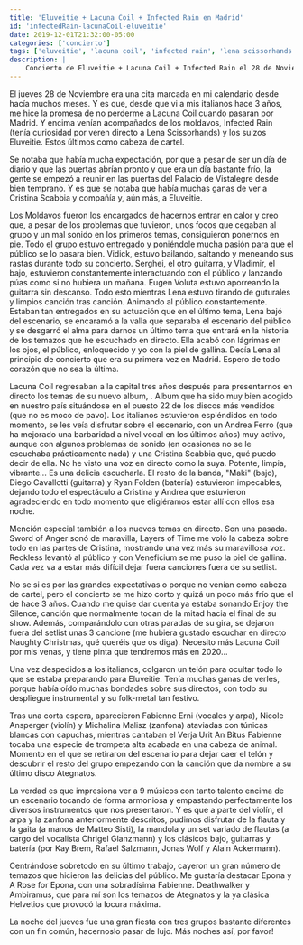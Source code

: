 ```yaml
---
title: 'Eluveitie + Lacuna Coil + Infected Rain en Madrid'
id: 'infectedRain-lacunaCoil-eluveitie'
date: 2019-12-01T21:32:00-05:00
categories: ['concierto']
tags: ['eluveitie', 'lacuna coil', 'infected rain', 'lena scissorhands', 'cristina scabbia', 'andrea ferro', 'maki', 'endorphin', 'black anima', 'ategnatos', 'black box', 'vistalegre']
description: |
    Concierto de Eluveitie + Lacuna Coil + Infected Rain el 28 de Noviembre de 2019 en la sala Black Box del Palacio de Vistalegre de Madrid
---
```


El jueves 28 de Noviembre era una cita marcada en mi calendario desde hacía muchos meses. Y es que, desde que vi a mis italianos hace 3 años, me hice la promesa de no perderme a Lacuna Coil cuando pasaran por Madrid. Y encima venían acompañados de los moldavos, Infected Rain (tenía curiosidad por veren directo a Lena Scissorhands) y los suizos Eluveitie. Estos últimos como cabeza de cartel.

Se notaba que había mucha expectación, por que a pesar de ser un día de diario y que las puertas abrían pronto y que era un día bastante frío, la gente se empezó a reunir en las puertas del Palacio de Vistalegre desde bien temprano. Y es que se notaba que había muchas ganas de ver a Cristina Scabbia y compañía y, aún más, a Eluveitie.

Los Moldavos fueron los encargados de hacernos entrar en calor y creo que, a pesar de los problemas que tuvieron, unos focos que cegaban al grupo y un mal sonido en los primeros temas, consiguieron ponernos en pie. Todo el grupo estuvo entregado y poniéndole mucha pasión para que el público se lo pasara bien. Vidick, estuvo bailando, saltando y meneando sus rastas durante todo su concierto. Serghei, el otro guitarra, y Vladimir, el bajo, estuvieron constantemente interactuando con el público y lanzando púas como si no hubiera un mañana. Eugen Voluta estuvo aporreando la guitarra sin descanso. Todo esto mientras Lena estuvo tirando de guturales y limpios canción tras canción. Animando al público constantemente. Estaban tan entregados en su actuación que en el último tema, Lena bajó del escenario, se encaramó a la valla que separaba el escenario del público y se desgarró el alma para darnos un último tema que entrará en la historia de los temazos que he escuchado en directo. Ella acabó con lágrimas en los ojos, el público, enloquecido y yo con la piel de gallina. Decía Lena al principio de concierto que era su primera vez en Madrid. Espero de todo corazón que no sea la última.

Lacuna Coil regresaban a la capital tres años después para presentarnos en directo los temas de su nuevo album, <important text="Black Anima" />. Album que ha sido muy bien acogido en nuestro país situándose en el puesto 22 de los discos más vendidos (que no es moco de pavo). Los italianos estuvieron espléndidos en todo momento, se les veía disfrutar sobre el escenario, con un Andrea Ferro (que ha mejorado una barbaridad a nivel vocal en los últimos años) muy activo, aunque con algunos problemas de sonido (en ocasiones no se le escuchaba prácticamente nada) y una Cristina Scabbia que, qué puedo decir de ella. No he visto una voz en directo como la suya. Potente, limpia, vibrante... Es una delicia escucharla. El resto de la banda, "Maki" (bajo), Diego Cavallotti (guitarra) y Ryan Folden (batería) estuvieron impecables, dejando todo el espectáculo a Cristina y Andrea que estuvieron agradeciendo en todo momento que eligiéramos estar allí con ellos esa noche.

Mención especial también a los nuevos temas en directo. Son una pasada. Sword of Anger sonó de maravilla, Layers of Time me voló la cabeza sobre todo en las partes de Cristina, mostrando una vez más su maravillosa voz. Reckless levantó al público y con Veneficium se me puso la piel de gallina. Cada vez va a estar más difícil dejar fuera canciones fuera de su setlist.

No se si es por las grandes expectativas o porque no venían como cabeza de cartel, pero el concierto se me hizo corto y quizá un poco más frío que el de hace 3 años. Cuando me quise dar cuenta ya estaba sonando Enjoy the Silence, canción que normalmente tocan de la mitad hacia el final de su show. Además, comparándolo con otras paradas de su gira, se dejaron fuera del setlist unas 3 cancione (me hubiera gustado escuchar en directo Naughty Christmas, qué queréis que os diga). Necesito más Lacuna Coil por mis venas, y tiene pinta que tendremos más en 2020...

Una vez despedidos a los italianos, colgaron un telón para ocultar todo lo que se estaba preparando para Eluveitie. Tenía muchas ganas de verles, porque había oído muchas bondades sobre sus directos, con todo su despliegue instrumental y su folk-metal tan festivo.

Tras una corta espera, aparecieron Fabienne Erni (vocales y arpa), Nicole Ansperger (violín) y Michalina Malisz (zanfona) ataviadas con túnicas blancas con capuchas, mientras cantaban el Verja Urit An Bitus Fabienne tocaba una especie de trompeta alta acabada en una cabeza de animal. Momento en el que se retiraron del escenario para dejar caer el telón y descubrir el resto del grupo empezando con la canción que da nombre a su último disco Ategnatos.

La verdad es que impresiona ver a 9 músicos con tanto talento encima de un escenario tocando de forma armoniosa y empastando perfectamente los diversos instrumentos que nos presentaron. Y es que a parte del violín, el arpa y la zanfona anteriormente descritos, pudimos disfrutar de la flauta y la gaita (a manos de Matteo Sisti), la mandola y un set variado de flautas (a cargo del vocalista Chrigel Glanzmann) y los clásicos bajo, guitarras y batería (por Kay Brem, Rafael Salzmann, Jonas Wolf y Alain Ackermann).

Centrándose sobretodo en su último trabajo, cayeron un gran número de temazos que hicieron las delicias del público. Me gustaría destacar Epona y A Rose for Epona, con una sobradísima Fabienne. Deathwalker y Ambiramus, que para mí son los temazos de Ategnatos y la ya clásica Helvetios que provocó la locura máxima.

La noche del jueves fue una gran fiesta con tres grupos bastante diferentes con un fin común, hacernoslo pasar de lujo. Más noches así, por favor!